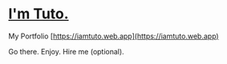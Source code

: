 # [I'm Tuto.](https://iamtuto.web.app)

My Portfolio [https://iamtuto.web.app](https://iamtuto.web.app)

Go there. Enjoy. Hire me (optional).
